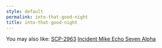 ```yaml
---
style: default
permalink: into-that-good-night
title: into-that-good-night
---
```

You may also like:
[SCP-2963](http://scp-wiki.net/scp-2963)
[Incident Mike Echo Seven Alpha](http://scp-wiki.net/incident-mike-echo-seven-alpha)